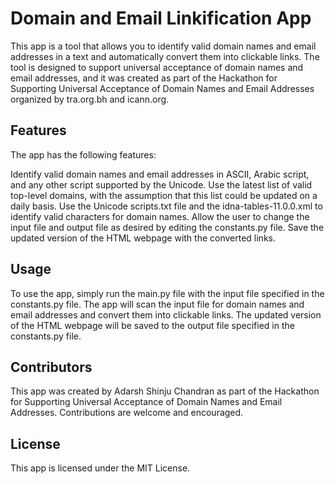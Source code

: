 # Domain and Email Linkification App

This app is a tool that allows you to identify valid domain names and email addresses in a text and automatically convert them into clickable links. The tool is designed to support universal acceptance of domain names and email addresses, and it was created as part of the Hackathon for Supporting Universal Acceptance of Domain Names and Email Addresses organized by tra.org.bh and icann.org.

## Features

The app has the following features:

Identify valid domain names and email addresses in ASCII, Arabic script, and any other script supported by the Unicode.
Use the latest list of valid top-level domains, with the assumption that this list could be updated on a daily basis.
Use the Unicode scripts.txt file and the idna-tables-11.0.0.xml to identify valid characters for domain names.
Allow the user to change the input file and output file as desired by editing the constants.py file.
Save the updated version of the HTML webpage with the converted links.

## Usage

To use the app, simply run the main.py file with the input file specified in the constants.py file. The app will scan the input file for domain names and email addresses and convert them into clickable links. The updated version of the HTML webpage will be saved to the output file specified in the constants.py file.

## Contributors

This app was created by Adarsh Shinju Chandran as part of the Hackathon for Supporting Universal Acceptance of Domain Names and Email Addresses. Contributions are welcome and encouraged.

## License

This app is licensed under the MIT License.
